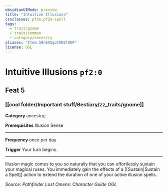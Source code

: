```yaml
---
obsidianUIMode: preview
title: "Intuitive Illusions"
cssclasses: pf2e,pf2e-spell
tags:
  - trait/gnome
  - trait/common
  - category/ancestry
aliases: "Item.59n6XSgotAN2tUNF"
license: OGL
---
```

# Intuitive Illusions `pf2:0`
## Feat 5
### [[cool folder/Important stuff/Bestiary/zz_traits/gnome]]

**Category** ancestry; 



**Prerequisites** Illusion Sense
* * *
**Frequency** once per day

**Trigger** Your turn begins.

* * *

Illusion magic comes to you so naturally that you can effortlessly sustain your magical ruses. You immediately gain the effects of a [[Sustain|Sustain a Spell]] action to extend the duration of one of your active illusion spells.

*Source: Pathfinder Lost Omens: Character Guide*
*OGL*